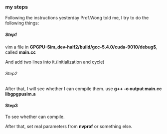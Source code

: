 ###	 my steps

Following the instructions yesterday Prof.Wong told me, I try to do the following things:

#####	Step1

vim a file in **GPGPU-Sim_dev-half2/build/gcc-5.4.0/cuda-9010/debug$**, called **main.cc**

And add two lines into it.(initialization and cycle)

######	Step2

After that, I will see whether I can compile them. use **g++ -o output main.cc libgpgpusim.a**

####	Step3 

To see whether can compile.

After that, set real parameters from **nvprof** or something else.